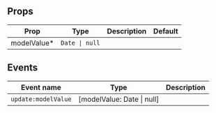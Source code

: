 <!-- This file is automatically generated, do not edit manually. -->


## Props

| Prop | Type | Description | Default |
| ---- | ---- | ----------- | ------- |
| modelValue* | `Date \| null` |  |  |


## Events

| Event name | Type | Description |
| ---------- | ---- | ----------- |
| `update:modelValue` | [modelValue: Date \| null] |  |

